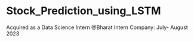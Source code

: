 # Stock_Prediction_using_LSTM
Acquired as a Data Science Intern @Bharat Intern Company: July- August 2023
